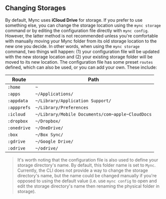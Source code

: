 ## Changing Storages

By default, Mync uses **iCloud Drive** for storage. If you prefer to use something else, you can change the storage location using the `mync storage` command or by editing the configuration file directly with `mync config`. However, the latter method is not recommended unless you're comfortable with manually moving your Mync folder from its old storage location to the new one you decide. In other words, when using the `mync storage` command, two things will happen: (1) your configuration file will be updated with the new storage location and (2) your existing storage folder will be moved to its new location. The configuration file has some preset `routes` defined, which can also be used, or you can add your own. These include:

| Route             | Path                                              |
|-------------------|---------------------------------------------------|
| `:home`           | `~`                                               |
| `:apps`           | `~/Applications/`                                 |
| `:appdata`        | `~/Library/Application Support/`                  |
| `:appprefs`       | `~/Library/Preferences`                           |
| `:icloud`         | `~/Library/Mobile Documents/com~apple~CloudDocs`  |
| `:dropbox`        | `~/Dropbox/`                                      |
| `:onedrive`       | `~/OneDrive/`                                     |
| `:box`            | `~/Box Sync/`                                     |
| `:gdrive`         | `~/Google Drive/`                                 |
| `:odrive`         | `~/odrive/`                                       |

> It's worth noting that the configuration file is also used to define your storage directory's name. By default, this folder name is set to `Mync`. Currently, the CLI does not provide a way to change the storage directory's name, but the name could be changed manually if you're opposed to using the default value (i.e. use `mync config` to open and edit the storage directory's name then renaming the physical folder in storage).
